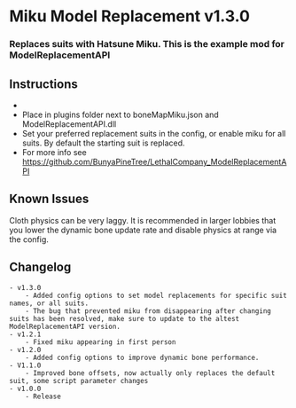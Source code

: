 # Miku Model Replacement v1.3.0
### Replaces suits with Hatsune Miku. This is the example mod for ModelReplacementAPI

## Instructions
-
- Place in plugins folder next to boneMapMiku.json and ModelReplacementAPI.dll
- Set your preferred replacement suits in the config, or enable miku for all suits. By default the starting suit is replaced. 
- For more info see https://github.com/BunyaPineTree/LethalCompany_ModelReplacementAPI

## Known Issues
Cloth physics can be very laggy. It is recommended in larger lobbies that you lower the dynamic bone update rate and disable physics at range via the config. 


## Changelog
	- v1.3.0
		- Added config options to set model replacements for specific suit names, or all suits. 
		- The bug that prevented miku from disappearing after changing suits has been resolved, make sure to update to the altest ModelReplacementAPI version. 
	- v1.2.1
		- Fixed miku appearing in first person
	- v1.2.0
		- Added config options to improve dynamic bone performance. 
	- V1.1.0
		- Improved bone offsets, now actually only replaces the default suit, some script parameter changes
	- v1.0.0
		- Release
